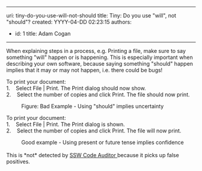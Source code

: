 

---
uri: tiny-do-you-use-will-not-should
title: Tiny: Do you use "will", not "should"?
created: YYYY-04-DD 02:23:15
authors:
  - id: 1
    title: Adam Cogan
---




<span class='intro'> <p>​​When explaining steps in a process, e.g. Printing a file, make sure to say something &quot;will&quot; happen or is happening. This is especially important when describing your own software, because saying something &quot;should&quot; happen implies that it may or may not happen, i.e. there could be bugs!</p> </span>

<p class="ssw15-rteElement-GreyBox">​To print your document&#58;<br>1.&#160;&#160;&#160; Select&#160;File | Print. The Print dialog should now show.<br>2.&#160;&#160;&#160; Select the number of copies and click&#160;Print. The file should now print.</p><dd class="ssw15-rteElement-FigureBad">Figure&#58; Bad Example - Using &quot;should&quot; implies uncertainty</dd><p class="ssw15-rteElement-GreyBox">To print your document&#58;<br>1.&#160;&#160;&#160; Select&#160;File | Print. The Print dialog is shown.<br>2.&#160;&#160;&#160; Select the number of copies and click&#160;Print. The file will now print.​</p><dd class="ssw15-rteElement-FigureGood">Good example - Using present or future tense implies confidence</dd><br>This is *not* detected by&#160;<a href="https&#58;//www.ssw.com.au/ssw/CodeAuditor/">SSW Code Auditor&#160;​</a>because it picks up false positives.​


